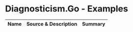 # Diagnosticism.Go - Examples <!-- omit in toc -->

|Name|Source & Description|Summary|
|---|---|---|


<!-- ########################### end of file ########################### -->

